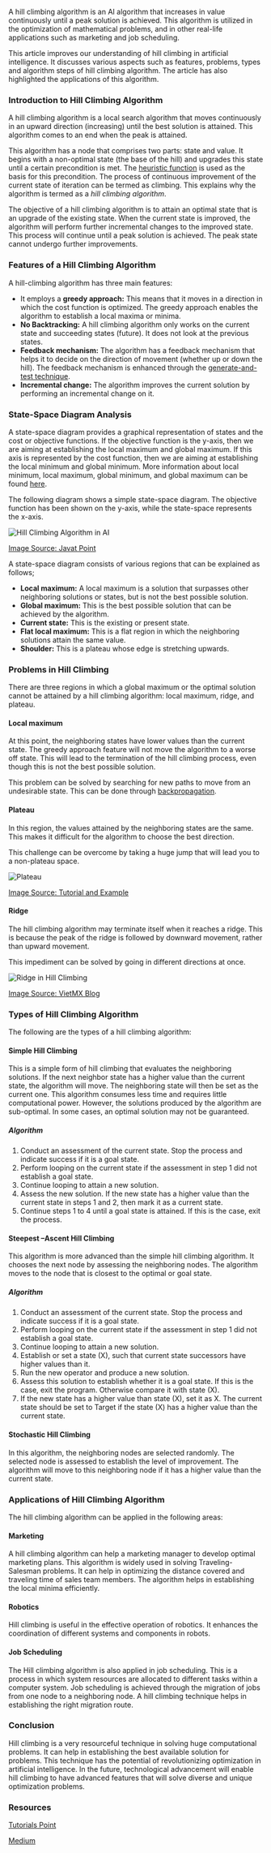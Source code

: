 A hill climbing algorithm is an AI algorithm that increases in value continuously until a peak solution is achieved. This algorithm is utilized in the optimization of mathematical problems, and in other real-life applications such as marketing and job scheduling.

This article improves our understanding of hill climbing in artificial intelligence. It discusses various aspects such as features, problems, types and algorithm steps of hill climbing algorithm. The article has also highlighted the applications of this algorithm.


### Introduction to Hill Climbing Algorithm
A hill climbing algorithm is a local search algorithm that moves continuously in an upward direction (increasing) until the best solution is attained. This algorithm comes to an end when the peak is attained. 

This algorithm has a node that comprises two parts: state and value. It begins with a non-optimal state (the base of the hill) and upgrades this state until a certain precondition is met. The [heuristic function](https://en.wikipedia.org/wiki/Heuristic_(computer_science)#:~:text=A%20heuristic%20function%2C%20also%20called%20simply%20a%20heuristic%2C,For%20example%2C%20it%20may%20approximate%20the%20exact%20solution.) is used as the basis for this precondition. The process of continuous improvement of the current state of iteration can be termed as climbing. This explains why the algorithm is termed as a *hill climbing algorithm*. 

The objective of a hill climbing algorithm is to attain an optimal state that is an upgrade of the existing state. When the current state is improved, the algorithm will perform further incremental changes to the improved state. This process will continue until a peak solution is achieved. The peak state cannot undergo further improvements. 

### Features of a Hill Climbing Algorithm
A hill-climbing algorithm has three main features:

* It employs a **greedy approach:** This means that it moves in a direction in which the cost function is optimized. The greedy approach enables the algorithm to establish a local maxima or minima. 
* **No Backtracking:** A hill climbing algorithm only works on the current state and succeeding states (future). It does not look at the previous states. 
* **Feedback mechanism:** The algorithm has a feedback mechanism that helps it to decide on the direction of movement (whether up or down the hill). The feedback mechanism is enhanced through the [generate-and-test technique](http://intelligence.worldofcomputing.net/ai-search/generate-and-test-search.html#:~:text=%20Algorithm%3A%20Generate-And-Test%20%201%201.Generate%20a%20possible,quit%20else%20go%20to%20step%201.%20More%20). 
* **Incremental change:** The algorithm improves the current solution by performing an incremental change on it. 
 
### State-Space Diagram Analysis
A state-space diagram provides a graphical representation of states and the cost or objective functions. If the objective function is the y-axis, then we are aiming at establishing the local maximum and global maximum. If this axis is represented by the cost function, then we are aiming at establishing the local minimum and global minimum. More information about local minimum, local maximum, global minimum, and global maximum can be found [here](https://en.wikipedia.org/wiki/Maxima_and_minima). 

The following diagram shows a simple state-space diagram. The objective function has been shown on the y-axis, while the state-space represents the x-axis.

![Hill Climbing Algorithm in AI](/engineering-education/understanding-hill-climbing-in-ai/hill-climbing-algorithm-in-ai.png)

[Image Source: Javat Point](https://static.javatpoint.com/tutorial/ai/images/hill-climbing-algorithm-in-ai.png)

A state-space diagram consists of various regions that can be explained as follows;
* **Local maximum:** A local maximum is a solution that surpasses other neighboring solutions or states, but is not the best possible solution. 
* **Global maximum:** This is the best possible solution that can be achieved by the algorithm. 
* **Current state:** This is the existing or present state.
* **Flat local maximum:** This is a flat region in which the neighboring solutions attain the same value. 
* **Shoulder:** This is a plateau whose edge is stretching upwards. 

### Problems in Hill Climbing 
There are three regions in which a global maximum or the optimal solution cannot be attained by a hill climbing algorithm: local maximum, ridge, and plateau. 

#### Local maximum
At this point, the neighboring states have lower values than the current state. The greedy approach feature will not move the algorithm to a worse off state. This will lead to the termination of the hill climbing process, even though this is not the best possible solution.

This problem can be solved by searching for new paths to move from an undesirable state. This can be done through [backpropagation](https://en.wikipedia.org/wiki/Backpropagation). 

#### Plateau
In this region, the values attained by the neighboring states are the same. This makes it difficult for the algorithm to choose the best direction.

This challenge can be overcome by taking a huge jump that will lead you to a non-plateau space. 

![Plateau](/engineering-education/understanding-hill-climbing-in-ai/plateau.png)

[Image Source: Tutorial and Example](https://www.tutorialandexample.com/wp-content/uploads/2019/07/Plateau.png)

#### Ridge
The hill climbing algorithm may terminate itself when it reaches a ridge. This is because the peak of the ridge is followed by downward movement, rather than upward movement. 

This impediment can be solved by going in different directions at once. 

![Ridge in Hill Climbing](/engineering-education/understanding-hill-climbing-in-ai/ridge-in-hill-climbing.png)

[Image Source: VietMX Blog](https://www.maixuanviet.com/wp-content/uploads/2020/05/hill-climbing-algorithm-in-ai4.png)

### Types of Hill Climbing Algorithm
The following are the types of a hill climbing algorithm:
#### Simple Hill Climbing
This is a simple form of hill climbing that evaluates the neighboring solutions. If the next neighbor state has a higher value than the current state, the algorithm will move. The neighboring state will then be set as the current one. This algorithm consumes less time and requires little computational power. However, the solutions produced by the algorithm are sub-optimal. In some cases, an optimal solution may not be guaranteed.  

##### Algorithm
1.	Conduct an assessment of the current state. Stop the process and indicate success if it is a goal state. 
2.	Perform looping on the current state if the assessment in step 1 did not establish a goal state. 
3.	Continue looping to attain a new solution. 
4.	Assess the new solution. If the new state has a higher value than the current state in steps 1 and 2, then mark it as a current state. 
5.	Continue steps 1 to 4 until a goal state is attained. If this is the case, exit the process. 

#### Steepest –Ascent Hill Climbing
This algorithm is more advanced than the simple hill climbing algorithm. It chooses the next node by assessing the neighboring nodes. The algorithm moves to the node that is closest to the optimal or goal state.

##### Algorithm
1.	Conduct an assessment of the current state. Stop the process and indicate success if it is a goal state. 
2.	Perform looping on the current state if the assessment in step 1 did not establish a goal state. 
3.	Continue looping to attain a new solution. 
4.	Establish or set a state (X), such that current state successors have higher values than it. 
5.	Run the new operator and produce a new solution. 
6.	Assess this solution to establish whether it is a goal state. If this is the case, exit the program. Otherwise compare it with state (X).
7.	If the new state has a higher value than state (X), set it as X. The current state should be set to Target if the state (X) has a higher value than the current state.

#### Stochastic Hill Climbing
In this algorithm, the neighboring nodes are selected randomly. The selected node is assessed to establish the level of improvement. The algorithm will move to this neighboring node if it has a higher value than the current state. 

### Applications of Hill Climbing Algorithm
The hill climbing algorithm can be applied in the following areas:

#### Marketing
A hill climbing algorithm can help a marketing manager to develop optimal marketing plans. This algorithm is widely used in solving Traveling-Salesman problems. It can help in optimizing the distance covered and traveling time of sales team members. The algorithm helps in establishing the local minima efficiently. 

#### Robotics
Hill climbing is useful in the effective operation of robotics. It enhances the coordination of different systems and components in robots. 

#### Job Scheduling
The Hill climbing algorithm is also applied in job scheduling. This is a process in which system resources are allocated to different tasks within a computer system. Job scheduling is achieved through the migration of jobs from one node to a neighboring node. A hill climbing technique helps in establishing the right migration route. 

### Conclusion
Hill climbing is a very resourceful technique in solving huge computational problems. It can help in establishing the best available solution for problems. This technique has the potential of revolutionizing optimization in artificial intelligence. In the future, technological advancement will enable hill climbing to have advanced features that will solve diverse and unique optimization problems.  

### Resources

[Tutorials Point](https://www.tutorialspoint.com/design_and_analysis_of_algorithms/design_and_analysis_of_algorithms_hill_climbing.htm)

[Medium](https://medium.com/@rinu.gour123/what-is-heuristic-search-techniques-hill-climbing-in-ai-9b01ab0575da)
